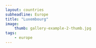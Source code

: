 ```yaml
---
layout: countries
subheadline: Europe
title: "Luxembourg"
image:
    thumb: gallery-example-2-thumb.jpg
tags:
    - europe
---
```

